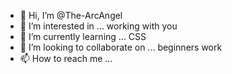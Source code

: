 - 👋 Hi, I’m @The-ArcAngel
- 👀 I’m interested in ... working with you 
- 🌱 I’m currently learning ... CSS 
- 💞️ I’m looking to collaborate on ... beginners work 
- 📫 How to reach me ...

<!---
The-ArcAngel/The-ArcAngel is a ✨ special ✨ repository because its `README.md` (this file) appears on your GitHub profile.
You can click the Preview link to take a look at your changes.
--->
